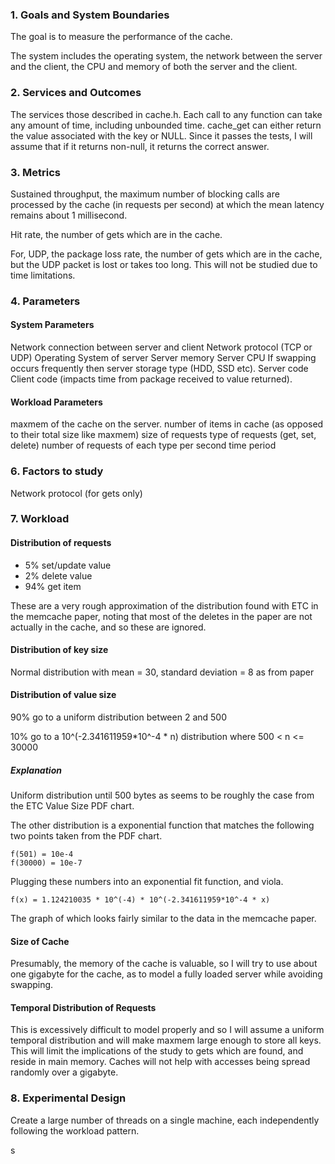 ### 1. Goals and System Boundaries

The goal is to measure the performance of the cache.

The system includes the operating system, the network between the server and the client, the CPU and memory of both the server and the client.

### 2. Services and Outcomes

The services those described in cache.h. Each call to any function can take any amount of time, including unbounded time. cache_get can either return the value associated with the key or NULL. Since it passes the tests, I will assume that if it returns non-null, it returns the correct answer.

### 3. Metrics

Sustained throughput, the maximum number of blocking calls are processed by the cache (in requests per second) at which the mean latency remains about 1 millisecond.

Hit rate, the number of gets which are in the cache.

For, UDP, the package loss rate, the number of gets which are in the cache, but the UDP packet is lost or takes too long. This will not be studied due to time limitations.

### 4. Parameters

#### System Parameters

Network connection between server and client
Network protocol (TCP or UDP)
Operating System of server
Server memory
Server CPU
If swapping occurs frequently then server storage type (HDD, SSD etc).
Server code
Client code (impacts time from package received to value returned).

#### Workload Parameters

maxmem of the cache on the server.
number of items in cache (as opposed to their total size like maxmem)
size of requests
type of requests (get, set, delete)
number of requests of each type per second time period

### 6. Factors to study

Network protocol (for gets only)

### 7. Workload

#### Distribution of requests

* 5% set/update value
* 2% delete value
* 94% get item

These are a very rough approximation of the distribution found with ETC in the memcache paper, noting that most of the deletes in the paper are not actually in the cache, and so these are ignored.

#### Distribution of key size

Normal distribution with mean = 30, standard deviation = 8 as from paper

#### Distribution of value size

90% go to a uniform distribution between 2 and 500

10% go to a 10^(-2.341611959*10^-4 * n) distribution where 500 < n <= 30000

##### Explanation

Uniform distribution until 500 bytes as seems to be roughly the case from the ETC Value Size PDF chart.

The other distribution is a exponential function that matches the following two points taken from the PDF chart.

    f(501) = 10e-4
    f(30000) = 10e-7

Plugging these numbers into an exponential fit function, and viola.

    f(x) = 1.124210035 * 10^(-4) * 10^(-2.341611959*10^-4 * x)

The graph of which looks fairly similar to the data in the memcache paper.

#### Size of Cache

Presumably, the memory of the cache is valuable, so I will try to use about one gigabyte for the cache, as to model a fully loaded server while avoiding swapping.

#### Temporal Distribution of Requests

This is excessively difficult to model properly and so I will assume a uniform temporal distribution and will make maxmem large enough to store all keys. This will limit the implications of the study to gets which are found, and reside in main memory. Caches will not help with accesses being spread randomly over a gigabyte.

### 8. Experimental Design

Create a large number of threads on a single machine, each independently following the workload pattern.







s
